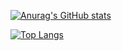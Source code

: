 [![Anurag's GitHub stats](https://github-readme-stats.vercel.app/api?username=heojeongyun&theme=highcontrast&show_icons=true&locale=kr)](https://github.com/anuraghazra/github-readme-stats)

[![Top Langs](https://github-readme-stats.vercel.app/api/top-langs/?username=heojeongyun&theme=highcontrast&layout=compact&locale=kr)](https://github.com/anuraghazra/github-readme-stats)
